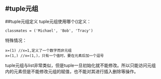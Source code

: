 #tuple元组
--------------
##tuple元组定义
tuple元组使用哪个()定义：

    classmates = ('Michael', 'Bob', 'Tracy')

特殊情况：

    x=(1) //x=1,定义了一个数字而非元组
    x=(1,) //x=(1,)，只有一个值时，要在元素后加一个逗号

tuple元组与list非常类似，但是tuple一旦初始化就不能修改。所以只能访问元组内的元素但是不能修改元组的赋值，也不能对其进行插入删除等操作。

